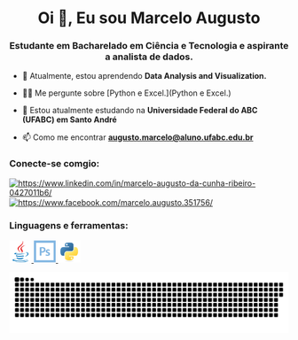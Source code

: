 <h1 align="center">Oi 👋, Eu sou Marcelo Augusto</h1>
<h3 align="center">Estudante em Bacharelado em Ciência e Tecnologia e aspirante a analista de dados.</h3>

- 🌱 Atualmente, estou aprendendo **Data Analysis and Visualization.**

- 👨‍💻 Me pergunte sobre [Python e Excel.](Python e Excel.)

- 📝 Estou atualmente estudando na **Universidade Federal do ABC (UFABC) em Santo André**

- 📫 Como me encontrar **augusto.marcelo@aluno.ufabc.edu.br**

<h3 align="left">Conecte-se comgio:</h3>
<p align="left">
<a href="https://linkedin.com/in/https://www.linkedin.com/in/marcelo-augusto-da-cunha-ribeiro-0427011b6/" target="blank"><img align="center" src="https://raw.githubusercontent.com/rahuldkjain/github-profile-readme-generator/master/src/images/icons/Social/linked-in-alt.svg" alt="https://www.linkedin.com/in/marcelo-augusto-da-cunha-ribeiro-0427011b6/" height="30" width="40" /></a>
<a href="https://fb.com/https://www.facebook.com/marcelo.augusto.351756/" target="blank"><img align="center" src="https://raw.githubusercontent.com/rahuldkjain/github-profile-readme-generator/master/src/images/icons/Social/facebook.svg" alt="https://www.facebook.com/marcelo.augusto.351756/" height="30" width="40" /></a>
</p>

<h3 align="left">Linguagens e ferramentas:</h3>
<p align="left"> <a href="https://www.java.com" target="_blank" rel="noreferrer"> <img src="https://raw.githubusercontent.com/devicons/devicon/master/icons/java/java-original.svg" alt="java" width="40" height="40"/> </a> <a href="https://www.photoshop.com/en" target="_blank" rel="noreferrer"> <img src="https://raw.githubusercontent.com/devicons/devicon/master/icons/photoshop/photoshop-line.svg" alt="photoshop" width="40" height="40"/> </a> <a href="https://www.python.org" target="_blank" rel="noreferrer"> <img src="https://raw.githubusercontent.com/devicons/devicon/master/icons/python/python-original.svg" alt="python" width="40" height="40"/> </a> </p>

![Snake animation](https://github.com/marceloaugusto453/marceloaugusto453/blob/output/github-contribution-grid-snake.svg)
